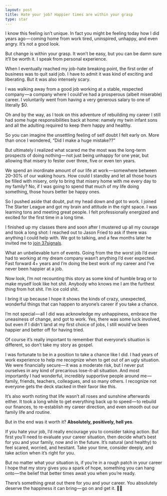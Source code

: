 ```yaml
---
layout: post
title: Hate your job? Happier times are within your grasp
type: star
---
```


I know this feeling isn’t unique. In fact you might be feeling today how I did years ago — coming home from work tired, uninspired, unhappy, and even angry. It’s not a good look.

But change is within your grasp. It won’t be easy, but you can be damn sure it’ll be worth it. I speak from personal experience.

When I eventually reached my job-hate breaking point, the first order of business was to quit said job. I have to admit it was kind of exciting and liberating. But it was also intensely scary.

I was walking away from a good job working at a stable, respected company — a company where I could’ve had a prosperous (albeit miserable) career. I voluntarily went from having a very generous salary to one of literally $0.

Oh and by the way, as I took on this adventure of rebuilding my career I still had some huge responsibilities back at home: namely my twin infant sons and all the adulting required to keep them happy and healthy.

So you can imagine the unsettling feeling of self doubt I felt early on. More than once I wondered, “Did I make a huge mistake??”

But ultimately I realized what scared me the most was the long-term prospects of doing nothing — not just being unhappy for one year, but allowing that misery to fester over three, five or even ten years.

We spend an inordinate amount of our life at work — somewhere between 20–30% of our waking hours. How could I standby and let all those hours be filled with misery, only to bring that misery home with me every day to my family? No, if I was going to spend that much of my life doing something, those hours better be happy ones.

So I pushed aside that doubt, put my head down and got to work. I joined The Starter League and got my brain and attitude in the right space. I was learning tons and meeting great people. I felt professionally energized and excited for the first time in a long time.

I finished up my classes there and soon after I mustered up all my courage and took a long shot: I reached out to Jason Fried to ask if there was anything I could help with. We got to talking, and a few months later he invited me to [join 37signals](https://signalvnoise.com/posts/3533-hi-im-dan).

What an unbelievable turn of events. Going from the the worst job I’d ever had to working at my dream company wasn’t anything I’d ever expected. Fast forward 4+ years and I’m doing the best work of my career and I’ve never been happier at a job.

Now look, I’m not recounting this story as some kind of humble brag or to make myself look like hot shit. Anybody who knows me I am the furthest thing from hot shit. I’m ice cold shit.

I bring it up because I hope it shows the kinds of crazy, unexpected, wonderful things that can happen to anyone’s career if you take a chance.

I’m not special — all I did was acknowledge my unhappiness, embrace the uneasiness of change, and got to work. Yes, there was some luck involved, but even if I didn't land at my first choice of jobs, I still would’ve been happier and better off for having tried.

Of course it’s really important to remember that everyone’s situation is different, so don’t take my story as gospel.

I was fortunate to be in a position to take a chance like I did. I had years of work experience to help me recognize when to get out of an ugly situation. We were financially secure — it was a moderate risk, but I never put ourselves in any kind of precarious lose-it-all situation. And most importantly I had wonderful, incredibly supportive people around me — family, friends, teachers, colleagues, and so many others. I recognize not everyone gets the deck stacked in their favor like this.

It’s also worth noting that life wasn’t all roses and sunshine afterwards either. It took a long while to get everything back up to speed — to rebuild our finances, to re-establish my career direction, and even smooth out our family life and routine.

But in the end was it worth it? **Absolutely, positively, hell yes**.

If you hate your job, I’d really encourage you to consider taking action. But first you’ll need to evaluate your career situation, then decide what’s best for you and your family, now and in the future. It’s natural (and healthy) to feel scared, worried, and hesitant. Take your time, consider deeply, and take action when it’s right for you.

But no matter what your situation is, if you’re in a rough patch in your career I hope that my story gives you a spark of hope, something you can hang onto — the belief that better times await you when you’re ready.

There’s something great out there for you and your career. You absolutely deserve the happiness it can bring — go on and get it. 🤜🤛
